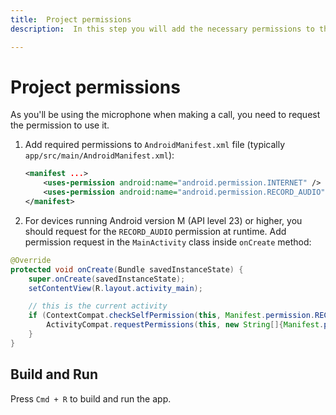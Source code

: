 ```yaml
---
title:  Project permissions
description:  In this step you will add the necessary permissions to the project properties.

---
```


Project permissions
===================

As you'll be using the microphone when making a call, you need to request the permission to use it.

1. Add required permissions to `AndroidManifest.xml` file (typically `app/src/main/AndroidManifest.xml`):

   ```xml
   <manifest ...>
       <uses-permission android:name="android.permission.INTERNET" />
       <uses-permission android:name="android.permission.RECORD_AUDIO" />
   </manifest>
   ```

2. For devices running Android version M (API level 23) or higher, you should request for the `RECORD_AUDIO` permission at runtime. Add permission request in the `MainActivity` class inside `onCreate` method:

```java
@Override
protected void onCreate(Bundle savedInstanceState) {
    super.onCreate(savedInstanceState);
    setContentView(R.layout.activity_main);

    // this is the current activity
    if (ContextCompat.checkSelfPermission(this, Manifest.permission.RECORD_AUDIO) != PackageManager.PERMISSION_GRANTED) {
        ActivityCompat.requestPermissions(this, new String[]{Manifest.permission.RECORD_AUDIO}, 123);
    }
}
```

Build and Run
-------------

Press `Cmd + R` to build and run the app.

